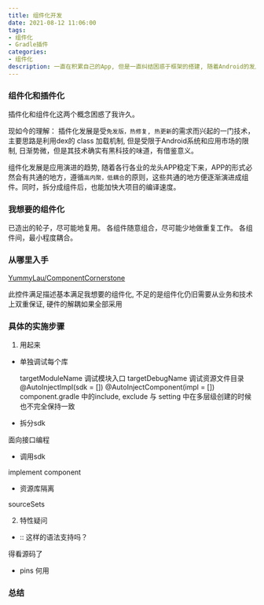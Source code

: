 ```yaml
---
title: 组件化开发
date: 2021-08-12 11:06:00
tags:
- 组件化
- Gradle插件
categories:
- 组件化
description: 一直在积累自己的App, 但是一直纠结困惑于框架的搭建, 随着Android的发展，到如今组件化是我比较认可的架构和方式，借着再次起航博客之机，就以组件化的学习来开始尝试新一轮的博客写作方式。
---
```


### 组件化和插件化

插件化和组件化这两个概念困惑了我许久。

现如今的理解：
插件化发展是受`免发版，热修复, 热更新`的需求而兴起的一门技术，主要思路是利用dex的 class 加载机制, 但是受限于Android系统和应用市场的限制, 日渐势微，但是其技术确实有黑科技的味道，有借鉴意义。

组件化发展是应用演进的趋势, 随着各行各业的龙头APP稳定下来，APP的形式必然会有共通的地方，遵循`高内聚，低耦合`的原则，这些共通的地方便逐渐演进成组件。同时，拆分成组件后，也能加快大项目的编译速度。

### 我想要的组件化

已造出的轮子，尽可能地复用。
各组件随意组合，尽可能少地做重复工作。
各组件间，最小程度耦合。

### 从哪里入手

[YummyLau/ComponentCornerstone](https://github.com/YummyLau/ComponentCornerstone)

此控件满足描述基本满足我想要的组件化,
不足的是组件化仍旧需要从业务和技术上双重保证, 硬件的解耦如果全部采用

### 具体的实施步骤
1. 用起来
- 单独调试每个库

	targetModuleName 调试模块入口
	targetDebugName 调试资源文件目录
	@AutoInjectImpl(sdk = [])
	@AutoInjectComponent(impl = [])
	component.gradle 中的include, exclude 与 setting 中在多层级创建的时候也不完全保持一致

- 拆分sdk

面向接口编程

- 调用sdk

implement component

- 资源库隔离

sourceSets

2. 特性疑问
- :: 这样的语法支持吗？

得看源码了
	
- pins 何用

### 总结
